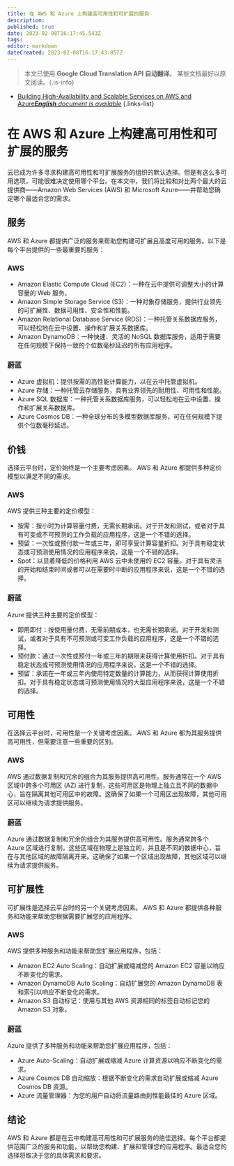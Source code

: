 ```yaml
---
title: 在 AWS 和 Azure 上构建高可用性和可扩展的服务
description: 
published: true
date: 2023-02-08T16:17:45.543Z
tags: 
editor: markdown
dateCreated: 2023-02-08T16:17:43.857Z
---
```


> 本文已使用 **Google Cloud Translation API 自动翻译**。
某些文档最好以原文阅读。{.is-info}



- [Building High-Availability and Scalable Services on AWS and Azure***English** document is available*](/en/Knowledge-base/Cloud/building-high-availability-and-scalable-services-on-aws-and-azure)
{.links-list}


# 在 AWS 和 Azure 上构建高可用性和可扩展的服务

云已成为许多寻求构建高可用性和可扩展服务的组织的默认选择。但是有这么多可用选项，可能很难决定使用哪个平台。在本文中，我们将比较和对比两个最大的云提供商——Amazon Web Services (AWS) 和 Microsoft Azure——并帮助您确定哪个最适合您的需求。

## 服务

AWS 和 Azure 都提供广泛的服务来帮助您构建可扩展且高度可用的服务。以下是每个平台提供的一些最重要的服务：

### AWS

- Amazon Elastic Compute Cloud (EC2)：一种在云中提供可调整大小的计算容量的 Web 服务。
- Amazon Simple Storage Service (S3)：一种对象存储服务，提供行业领先的可扩展性、数据可用性、安全性和性能。
- Amazon Relational Database Service (RDS)：一种托管关系数据库服务，可以轻松地在云中设置、操作和扩展关系数据库。
- Amazon DynamoDB：一种快速、灵活的 NoSQL 数据库服务，适用于需要在任何规模下保持一致的个位数毫秒延迟的所有应用程序。

### 蔚蓝

- Azure 虚拟机：提供按需的高性能计算能力，以在云中托管虚拟机。
- Azure 存储：一种托管云存储服务，具有业界领先的耐用性、可用性和性能。
- Azure SQL 数据库：一种托管关系数据库服务，可以轻松地在云中设置、操作和扩展关系数据库。
- Azure Cosmos DB：一种全球分布的多模型数据库服务，可在任何规模下提供个位数毫秒延迟。

## 价钱

选择云平台时，定价始终是一个主要考虑因素。 AWS 和 Azure 都提供多种定价模型以满足不同的需求。

### AWS

AWS 提供三种主要的定价模型：

- 按需：按小时为计算容量付费，无需长期承诺。对于开发和测试，或者对于具有可变或不可预测的工作负载的应用程序，这是一个不错的选择。
- 预留：一次性或预付款一年或三年，即可享受计算容量折扣。对于具有稳定状态或可预测使用情况的应用程序来说，这是一个不错的选择。
- Spot：以显着降低的价格利用 AWS 云中未使用的 EC2 容量。对于具有灵活的开始和结束时间或者可以在需要时中断的应用程序来说，这是一个不错的选择。

### 蔚蓝

Azure 提供三种主要的定价模型：

- 即用即付：按使用量付费，无需前期成本，也无需长期承诺。对于开发和测试，或者对于具有不可预测或可变工作负载的应用程序，这是一个不错的选择。
- 预付款：通过一次性或预付一年或三年的期限来获得计算使用折扣。对于具有稳定状态或可预测使用情况的应用程序来说，这是一个不错的选择。
- 预留：承诺在一年或三年内使用特定数量的计算能力，从而获得计算使用折扣。对于具有稳定状态或可预测使用情况的大型应用程序来说，这是一个不错的选择。

## 可用性

在选择云平台时，可用性是一个关键考虑因素。 AWS 和 Azure 都为其服务提供高可用性，但需要注意一些重要的区别。

### AWS

AWS 通过数据复制和冗余的组合为其服务提供高可用性。服务通常在一个 AWS 区域中跨多个可用区 (AZ) 进行复制，这些可用区是物理上独立且不同的数据中心，旨在隔离其他可用区中的故障。这确保了如果一个可用区出现故障，其他可用区可以继续为请求提供服务。

### 蔚蓝

Azure 通过数据复制和冗余的组合为其服务提供高可用性。服务通常跨多个 Azure 区域进行复制，这些区域在物理上是独立的，并且是不同的数据中心，旨在与其他区域的故障隔离开来。这确保了如果一个区域出现故障，其他区域可以继续为请求提供服务。

## 可扩展性

可扩展性是选择云平台时的另一个关键考虑因素。 AWS 和 Azure 都提供各种服务和功能来帮助您根据需要扩展您的应用程序。

### AWS

AWS 提供多种服务和功能来帮助您扩展应用程序，包括：

- Amazon EC2 Auto Scaling：自动扩展或缩减您的 Amazon EC2 容量以响应不断变化的需求。
- Amazon DynamoDB Auto Scaling：自动扩展您的 Amazon DynamoDB 表和索引以响应不断变化的需求。
- Amazon S3 自动标记：使用与其他 AWS 资源相同的标签自动标记您的 Amazon S3 对象。

### 蔚蓝

Azure 提供了多种服务和功能来帮助您扩展应用程序，包括：

- Azure Auto-Scaling：自动扩展或缩减 Azure 计算资源以响应不断变化的需求。
- Azure Cosmos DB 自动缩放：根据不断变化的需求自动扩展或缩减 Azure Cosmos DB 资源。
- Azure 流量管理器：为您的用户自动将流量路由到性能最佳的 Azure 区域。

## 结论

 AWS 和 Azure 都是在云中构建高可用性和可扩展服务的绝佳选择。每个平台都提供范围广泛的服务和功能，以帮助您构建、扩展和管理您的应用程序。最适合您的选择将取决于您的具体需求和要求。